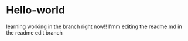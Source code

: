 # Hello-world
learning
working in the branch right now!!
I'mm editing the readme.md in the readme edit branch
